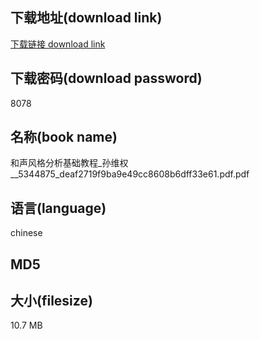 ## 下载地址(download link)
[下载链接 download link](https://tutu365.netlify.app/?s=%E5%92%8C%E5%A3%B0%E9%A3%8E%E6%A0%BC%E5%88%86%E6%9E%90%E5%9F%BA%E7%A1%80%E6%95%99%E7%A8%8B_%E5%AD%99%E7%BB%B4%E6%9D%83__5344875_deaf2719f9ba9e49cc8608b6dff33e61.pdf)

## 下载密码(download password)
8078

## 名称(book name)
和声风格分析基础教程_孙维权__5344875_deaf2719f9ba9e49cc8608b6dff33e61.pdf.pdf

## 语言(language)
chinese

## MD5


## 大小(filesize)
10.7 MB
